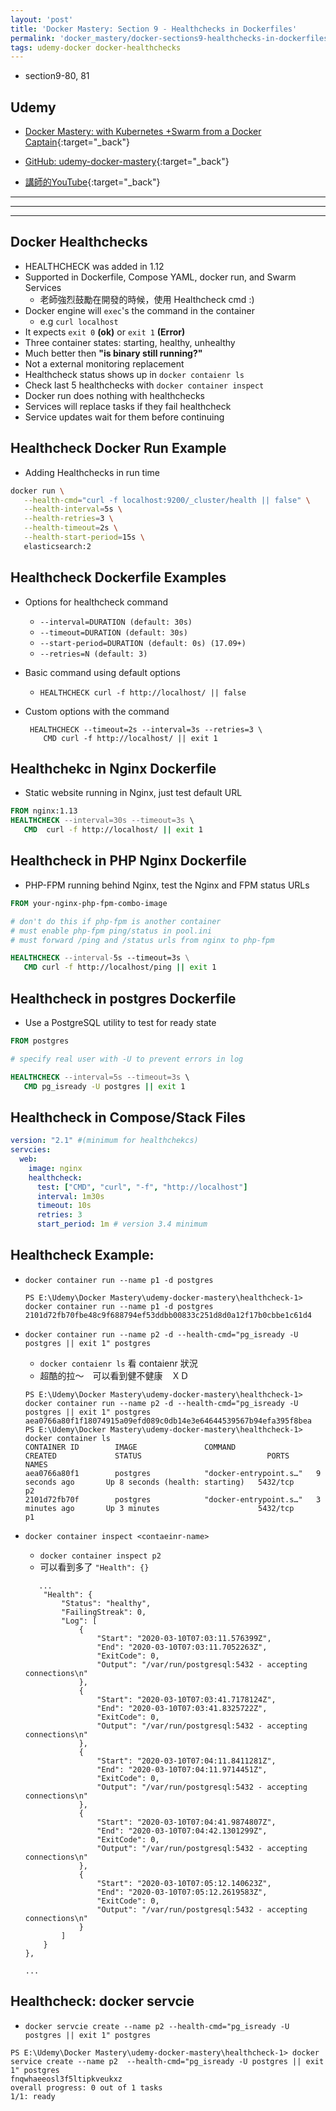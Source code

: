 ```yaml
---
layout: 'post'
title: 'Docker Mastery: Section 9 - Healthchecks in Dockerfiles'
permalink: 'docker_mastery/docker-sections9-healthchecks-in-dockerfiles'
tags: udemy-docker docker-healthchecks
---
```


- section9-80, 81

## Udemy

- [Docker Mastery: with Kubernetes +Swarm from a Docker Captain](https://www.udemy.com/course/docker-mastery/){:target="_back"}

- [GitHub: udemy-docker-mastery](https://github.com/BretFisher/udemy-docker-mastery){:target="_back"}

- [講師的YouTube](https://www.youtube.com/channel/UC0NErq0RhP51iXx64ZmyVfg){:target="_back"}

---
---
---

## Docker Healthchecks

- HEALTHCHECK was added in 1.12
- Supported in Dockerfile, Compose YAML, docker run, and Swarm Services
   - 老師強烈鼓勵在開發的時候，使用 Healthcheck cmd :)
- Docker engine will `exec`'s the command in the container 
   - e.g `curl localhost`
- It expects `exit 0` __(ok)__ or `exit 1` __(Error)__
- Three container states: starting, healthy, unhealthy
- Much better then __"is binary still running?"__
- Not a external monitoring replacement
- Healthcheck status shows up in `docker contaienr ls`
- Check last 5 healthchecks with `docker container inspect`
- Docker run does nothing with healthchecks
- Services will replace tasks if they fail healthcheck
- Service updates wait for them before continuing

## Healthcheck Docker Run Example

- Adding Healthchecks in run time

~~~sh
docker run \
   --health-cmd="curl -f localhost:9200/_cluster/health || false" \
   --health-interval=5s \
   --health-retries=3 \
   --health-timeout=2s \
   --health-start-period=15s \
   elasticsearch:2
~~~

## Healthcheck Dockerfile Examples

- Options for healthcheck command
   - `--interval=DURATION (default: 30s)`
   - `--timeout=DURATION (default: 30s)`
   - `--start-period=DURATION (default: 0s) (17.09+)`
   - `--retries=N (default: 3)`

- Basic command using default options
   - `HEALTHCHECK curl -f http://localhost/ || false`

- Custom options with the command
   ~~~
    HEALTHCHECK --timeout=2s --interval=3s --retries=3 \
       CMD curl -f http://localhost/ || exit 1
   ~~~

## Healthchekc in Nginx Dockerfile 

- Static website running in Nginx, just test default URL

~~~Dockerfile
FROM nginx:1.13
HEALTHCHECK --interval=30s --timeout=3s \
   CMD  curl -f http://localhost/ || exit 1 
~~~

## Healthcheck in PHP Nginx Dockerfile

- PHP-FPM running behind Nginx, test the Nginx and FPM status URLs

~~~Dockerfile
FROM your-nginx-php-fpm-combo-image

# don't do this if php-fpm is another container 
# must enable php-fpm ping/status in pool.ini
# must forward /ping and /status urls from nginx to php-fpm

HEALTHCHECK --interval-5s --timeout=3s \
   CMD curl -f http://localhost/ping || exit 1
~~~

## Healthcheck in postgres Dockerfile

- Use a PostgreSQL utility to test for ready state

~~~dockerfile
FROM postgres

# specify real user with -U to prevent errors in log

HEALTHCHECK --interval=5s --timeout=3s \
   CMD pg_isready -U postgres || exit 1
~~~

## Healthcheck in Compose/Stack Files

~~~yml
version: "2.1" #(minimum for healthchekcs)
servcies:
  web:
    image: nginx
    healthcheck:
      test: ["CMD", "curl", "-f", "http://localhost"]
      interval: 1m30s
      timeout: 10s
      retries: 3
      start_period: 1m # version 3.4 minimum
~~~

## Healthcheck Example:

- `docker container run --name p1 -d postgres`

   ~~~
   PS E:\Udemy\Docker Mastery\udemy-docker-mastery\healthcheck-1> docker container run --name p1 -d postgres                     
   2101d72fb70fbe48c9f688794ef53ddbb00833c251d8d0a12f17b0cbbe1c61d4
   ~~~

-  `docker container run --name p2 -d --health-cmd="pg_isready -U postgres || exit 1" postgres`
   - `docker contaienr ls` 看 contaienr 狀況
   - 超酷的拉～　可以看到健不健康　ＸＤ 

   ~~~
   PS E:\Udemy\Docker Mastery\udemy-docker-mastery\healthcheck-1> docker container run --name p2 -d --health-cmd="pg_isready -U postgres || exit 1" postgres
   aea0766a80f1f18074915a09efd089c0db14e3e64644539567b94efa395f8bea
   PS E:\Udemy\Docker Mastery\udemy-docker-mastery\healthcheck-1> docker container ls
   CONTAINER ID        IMAGE               COMMAND                  CREATED             STATUS                            PORTS               NAMES
   aea0766a80f1        postgres            "docker-entrypoint.s…"   9 seconds ago       Up 8 seconds (health: starting)   5432/tcp            p2
   2101d72fb70f        postgres            "docker-entrypoint.s…"   3 minutes ago       Up 3 minutes                      5432/tcp            p1
   ~~~

- `docker container inspect <contaeinr-name>`
   - `docker container inspect p2`
   - 可以看到多了 `"Health": {}`
   ~~~
      ... 
       "Health": {
           "Status": "healthy",
           "FailingStreak": 0,
           "Log": [
               {
                   "Start": "2020-03-10T07:03:11.576399Z",
                   "End": "2020-03-10T07:03:11.7052263Z",
                   "ExitCode": 0,
                   "Output": "/var/run/postgresql:5432 - accepting connections\n"
               },
               {
                   "Start": "2020-03-10T07:03:41.7178124Z",
                   "End": "2020-03-10T07:03:41.8325722Z",
                   "ExitCode": 0,
                   "Output": "/var/run/postgresql:5432 - accepting connections\n"
               },
               {
                   "Start": "2020-03-10T07:04:11.8411281Z",
                   "End": "2020-03-10T07:04:11.9714451Z",
                   "ExitCode": 0,
                   "Output": "/var/run/postgresql:5432 - accepting connections\n"
               },
               {
                   "Start": "2020-03-10T07:04:41.9874807Z",
                   "End": "2020-03-10T07:04:42.1301299Z",
                   "ExitCode": 0,
                   "Output": "/var/run/postgresql:5432 - accepting connections\n"
               },
               {
                   "Start": "2020-03-10T07:05:12.140623Z",
                   "End": "2020-03-10T07:05:12.2619583Z",
                   "ExitCode": 0,
                   "Output": "/var/run/postgresql:5432 - accepting connections\n"
               }
           ]
       }
   },

   ...
   ~~~

## Healthcheck: docker servcie 

   - `docker servcie create --name p2 --health-cmd="pg_isready -U postgres || exit 1" postgres`

~~~
PS E:\Udemy\Docker Mastery\udemy-docker-mastery\healthcheck-1> docker service create --name p2  --health-cmd="pg_isready -U postgres || exit 1" postgres                                                        
fnqwhaeeosl3f5ltipkveukxz
overall progress: 0 out of 1 tasks                                                                      
1/1: ready               
~~~